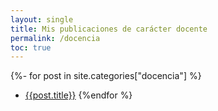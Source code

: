 ```yaml
---
layout: single
title: Mis publicaciones de carácter docente
permalink: /docencia
toc: true
---
```


{%- for post in site.categories["docencia"] %}
* [{{post.title}}]({{post.url}})
{%endfor %}